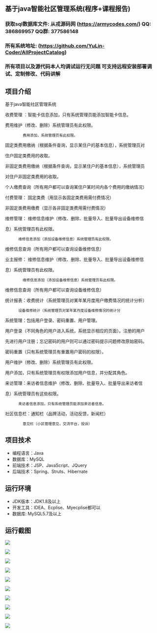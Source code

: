 ## 基于java智能社区管理系统(程序+课程报告)

###  获取sql数据库文件: 从戎源码网 (https://armycodes.com/) QQ: 386869957 QQ群: 377586148
###  所有系统地址: (https://github.com/YuLin-Coder/AllProjectCatalog) 
###  所有项目以及源代码本人均调试运行无问题 可支持远程安装部署调试、定制修改、代码讲解

## 项目介绍
基于java智能社区管理系统

收费管理 ：智能卡信息添加，只有系统管理员能添加智能卡信息。

 费用维护（修改、删除）系统管理员有此权限。

            费用添加，系统管理员有此权限。

固定类费用缴纳（根据条件查询，显示某住户的基本信息），系统管理员对

住户固定类费用的收取。

非固定类费用缴纳（根据条件查询，显示某住户的基本信息），系统管理员

对住户非固定类费用的收取。

个人缴费查询（所有用户都可以查询某住户某时间内各个费用的缴纳情况）

付费管理： 固定类费（用显示各固定类费用需付费情况）

非固定类费用缴费（显示各非固定类费用需付费情况）

维修管理：  维修信息维护（修改、删除、批量导入、批量导出设备维修信

息）系统管理员有此权限。

          维修信息添加（添加设备维修信息）系统管理员有此权限。  

维修信息查询（所有用户都可以查询设备维修信息）        

业主报修： 维修信息维护（修改、删除、批量导入、批量导出设备维修信

息）系统管理员有此权限。

            维修信息添加（添加设备维修信息）系统管理员有此权限。  

维修信息查询（所有用户都可以查询设备维修信息）    

统计报表：收费统计（系统管理员对某年某月度用户缴费情况的统计分析）

          设备维修统计（系统管理员对某年某月度设备维修情况的统计分

系统管理：包括用户登录、密码重置、用户管理。

用户登录（不同角色的用户进入系统，系统显示相应的页面）。注册的用户

先进行用户注册；忘记密码的用户则可以通过密码提示问题修改原始密码。

密码重置（只有系统管理员有重置用户密码的权限）。

用户维护（修改、删除）系统管理员有此权限。

用户添加，只有系统管理员有权限添加用户信息，并分配其角色。

来访管理：来访者信息维护（修改、删除、批量导入、批量导出来访者信  

息）系统管理员有这些权限。

          来访者信息添加，只有系统管理员能添加来访者信息。

社区信息栏：通知栏（品牌活动，活动反馈，新闻栏）

            意见栏（小区管理意见，交流平台，投诉）

## 项目技术
- 编程语言：Java
- 数据库：MySQL
- 前端技术：JSP、JavaScript、JQuery
- 后端技术：Spring、Struts、Hibernate

## 运行环境
- JDK版本：JDK1.8及以上
- 开发工具：IDEA、Ecplise、Myecplise都可以
- 数据库: MySQL5.7及以上

## 运行截图
![](screenshot/1.png)

![](screenshot/2.png)

![](screenshot/3.png)

![](screenshot/4.png)

![](screenshot/5.png)

![](screenshot/6.png)

![](screenshot/7.png)

![](screenshot/8.png)

![](screenshot/9.png)

![](screenshot/10.png)
